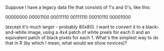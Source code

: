 Suppose I have a legacy data file that consists of 1's and 0's, like this:

00000000
00001100
00011110
00111110
00010110
00001000

(except it's much larger - probably 80x80).  I want to convert it to a black-and-white image, using a 4x4 patch of white pixels for each 0 and an equivalent patch of black pixels for each 1.  What's the simplest way to do that in R (by which I mean, what would we show novices)?
